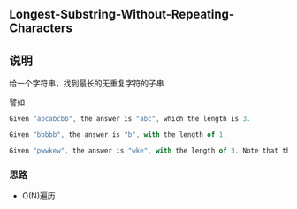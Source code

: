 ## Longest-Substring-Without-Repeating-Characters

## 说明

给一个字符串，找到最长的无重复字符的子串

譬如

```js
Given "abcabcbb", the answer is "abc", which the length is 3.

Given "bbbbb", the answer is "b", with the length of 1.

Given "pwwkew", the answer is "wke", with the length of 3. Note that the answer must be a substring, "pwke" is a subsequence and not a substring.
```

### 思路

- O(N)遍历
